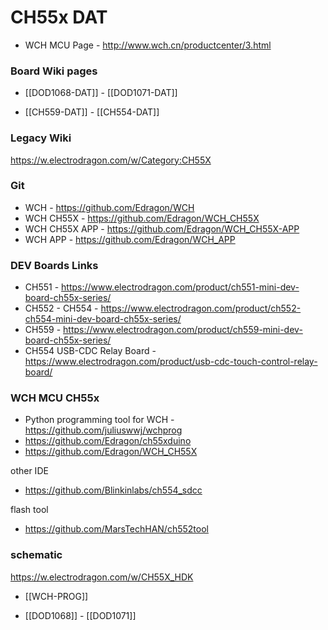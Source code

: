
# CH55x DAT 

* WCH MCU Page - http://www.wch.cn/productcenter/3.html


### Board Wiki pages 

- [[DOD1068-DAT]] - [[DOD1071-DAT]]

- [[CH559-DAT]] - [[CH554-DAT]] 


### Legacy Wiki 
https://w.electrodragon.com/w/Category:CH55X



### Git
* WCH - https://github.com/Edragon/WCH
* WCH CH55X - https://github.com/Edragon/WCH_CH55X
* WCH CH55X APP - https://github.com/Edragon/WCH_CH55X-APP
* WCH APP - https://github.com/Edragon/WCH_APP


### DEV Boards Links 
- CH551 - https://www.electrodragon.com/product/ch551-mini-dev-board-ch55x-series/
- CH552 - CH554 - https://www.electrodragon.com/product/ch552-ch554-mini-dev-board-ch55x-series/
- CH559 - https://www.electrodragon.com/product/ch559-mini-dev-board-ch55x-series/
- CH554 USB-CDC Relay Board - https://www.electrodragon.com/product/usb-cdc-touch-control-relay-board/




### WCH MCU CH55x 

- Python programming tool for WCH - https://github.com/juliuswwj/wchprog
- https://github.com/Edragon/ch55xduino
- https://github.com/Edragon/WCH_CH55X

other IDE
- https://github.com/Blinkinlabs/ch554_sdcc

flash tool 
- https://github.com/MarsTechHAN/ch552tool

### schematic 

https://w.electrodragon.com/w/CH55X_HDK


- [[WCH-PROG]]

- [[DOD1068]] - [[DOD1071]]